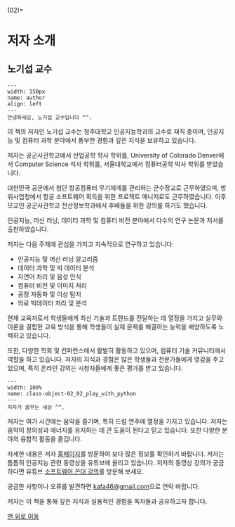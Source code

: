 
(02)=
# 저자 소개

## 노기섭 교수

```{figure} ../imgs/chap_00/ch00-01_prof_noh.jpg
---
width: 150px
name: author
align: left
---
안녕하세요, 노기섭 교수입니다 ^^.
```

이 책의 저자인 노기섭 교수는 청주대학교 인공지능학과의 교수로 재직 중이며, 인공지능 및 컴퓨터 과학 분야에서 풍부한 경험과 깊은 지식을 보유하고 있습니다.

저자는 공군사관학교에서 산업공학 학사 학위를, University of Colorado Denver에서 Computer Science 석사 학위를, 서울대학교에서 컴퓨터공학 박사 학위를 받았습니다.

대한민국 공군에서 첨단 항공컴퓨터 무기체계를 관리하는 군수장교로 근무하였으며, 방위사업청에서 항공 소프트웨어 획득을 위한 프로젝트 매니저로도 근무하였습니다. 이후 모교인 공군사관학교 전산정보학과에서 후배들을 위한 강의를 하기도 했습니다.

인공지능, 머신 러닝, 데이터 과학 및 컴퓨터 비전 분야에서 다수의 연구 논문과 저서를 출판하였습니다.

저자는 다음 주제에 관심을 가지고 지속적으로 연구하고 있습니다:

- 인공지능 및 머신 러닝 알고리즘
- 데이터 과학 및 빅 데이터 분석
- 자연어 처리 및 음성 인식
- 컴퓨터 비전 및 이미지 처리
- 공정 자동화 및 이상 탐지
- 의료 빅데이터 처리 및 분석

현재 교육자로서 학생들에게 최신 기술과 트렌드를 전달하는 데 열정을 가지고 실무와 이론을 결합한 교육 방식을 통해 학생들이 실제 문제를 해결하는 능력을 배양하도록 노력하고 있습니다.

또한, 다양한 학회 및 컨퍼런스에서 활발히 활동하고 있으며, 컴퓨터 기술 커뮤니티에서  역할을 하고 있습니다. 저자의 지식과 경험은 많은 학생들과 전문가들에게 영감을 주고 있으며, 특히 온라인 강의는 시청자들에게 좋은 평가를 받고 있습니다.

```{figure} ../imgs/chap_03/03-01_play_with_python.webp
---
width: 100%
name: class-object-02_02_play_with_python
---
저자가 꿈꾸는 세상 ^^.
```

저자는 여가 시간에는 음악을 즐기며, 특히 드럼 연주에 열정을 가지고 있습니다. 저자는 음악이 창의성과 에너지를 유지하는 데 큰 도움이 된다고 믿고 있습니다. 또한 다양한 분야의 융합적 활동을 즐깁니다.

자세한 내용은 저자 <a href="https://prof.acin.kr">홈페이지</a>를 방문하여 보다 많은 정보를 확인하기 바랍니다. 저자는 틈틈히 인공지능 관련 동영상을 유튜브에 올리고 있습니다. 저자의 동영상 강의가 궁금하다면 유튜브 [소프트웨어 꼰대 강의](https://www.youtube.com/user/TheKafa46)를 방문해 보세요.

궁금한 사항이나 오류를 발견하면 <a href="mailto: kafa46@gmail.com">kafa46@gmail.com</a>으로 연락 바랍니다.

저자는 이 책을 통해 깊은 지식과 실용적인 경험을 독자들과 공유하고자 합니다.

[맨 위로 이동](02)